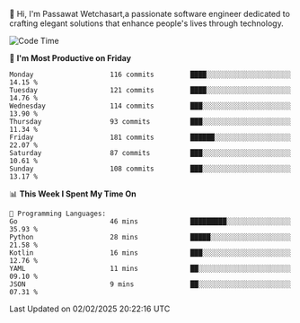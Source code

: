 
👋 Hi, I'm Passawat Wetchasart,a passionate software engineer dedicated to crafting elegant solutions that enhance people's lives through technology.


<!--START_SECTION:waka-->
![Code Time](http://img.shields.io/badge/Code%20Time-1%2C924%20hrs%2059%20mins-blue)

📅 **I'm Most Productive on Friday** 

```text
Monday                   116 commits         ████░░░░░░░░░░░░░░░░░░░░░   14.15 % 
Tuesday                  121 commits         ████░░░░░░░░░░░░░░░░░░░░░   14.76 % 
Wednesday                114 commits         ███░░░░░░░░░░░░░░░░░░░░░░   13.90 % 
Thursday                 93 commits          ███░░░░░░░░░░░░░░░░░░░░░░   11.34 % 
Friday                   181 commits         ██████░░░░░░░░░░░░░░░░░░░   22.07 % 
Saturday                 87 commits          ███░░░░░░░░░░░░░░░░░░░░░░   10.61 % 
Sunday                   108 commits         ███░░░░░░░░░░░░░░░░░░░░░░   13.17 % 
```


📊 **This Week I Spent My Time On** 

```text
💬 Programming Languages: 
Go                       46 mins             █████████░░░░░░░░░░░░░░░░   35.93 % 
Python                   28 mins             █████░░░░░░░░░░░░░░░░░░░░   21.58 % 
Kotlin                   16 mins             ███░░░░░░░░░░░░░░░░░░░░░░   12.76 % 
YAML                     11 mins             ██░░░░░░░░░░░░░░░░░░░░░░░   09.10 % 
JSON                     9 mins              ██░░░░░░░░░░░░░░░░░░░░░░░   07.31 % 
```


 Last Updated on 02/02/2025 20:22:16 UTC
<!--END_SECTION:waka-->

<!--
**markpassawat/markpassawat** is a ✨ _special_ ✨ repository because its `README.md` (this file) appears on your GitHub profile.

Here are some ideas to get you started:

- 🔭 I’m currently working on ...
- 🌱 I’m currently learning ...
- 👯 I’m looking to collaborate on ...
- 🤔 I’m looking for help with ...
- 💬 Ask me about ...
- 📫 How to reach me: ...
- 😄 Pronouns: He/Him
- ⚡ Fun fact: ...
-->
